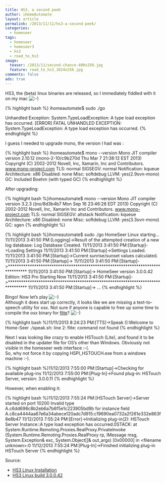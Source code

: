 ```yaml
---
title: HS3, a second peek
author: iHomeAutomate
layout: article
permalink: /2013/11/11/hs3-a-second-peek/
categories:
  - homeseer
tags:
  - homeseer
  - homeseer3
  - hs3
  - road_to_hs3  
image:
  teaser: /2013/11/second-chance-400x250.jpg
  feature: road_to_hs3_1024x256.jpg
comments: false
ads: true  
---
```

HS3, the (beta) linux binaries are released, so I immediately fiddled with it on my mac <img src="http://www.ihomeautomate.eu/wp-includes/images/smilies/icon_smile.gif" alt=":-)" class="wp-smiley" />

{% highlight bash %}
ihomeautomate$ sudo ./go  

Unhandled Exception:
System.TypeLoadException: A type load exception has occurred.
[ERROR] FATAL UNHANDLED EXCEPTION: System.TypeLoadException: A type load exception has occurred.
{% endhighlight %}

I guess I needed to upgrade mono, the version I had was :

{% highlight bash %}
ihomeautomate$ mono --version
Mono JIT compiler version 2.10.12 (mono-2-10/c9b270d Thu Mar  7 21:38:12 EST 2013)
Copyright (C) 2002-2012 Novell, Inc, Xamarin, Inc and Contributors. www.mono-project.com
	TLS:           normal
	SIGSEGV:       normal
	Notification:  kqueue
	Architecture:  x86
	Disabled:      none
	Misc:          softdebug 
	LLVM:          yes(2.9svn-mono)
	GC:            Included Boehm (with typed GC)
{% endhighlight %}

After upgrading:

{% highlight bash %}ihomeautomate$ mono --version
Mono JIT compiler version 3.2.3 ((no/8d3b4b7 Mon Sep 16 23:46:28 EDT 2013)
Copyright (C) 2002-2012 Novell, Inc, Xamarin Inc and Contributors. www.mono-project.com
	TLS:           normal
	SIGSEGV:       altstack
	Notification:  kqueue
	Architecture:  x86
	Disabled:      none
	Misc:          softdebug 
	LLVM:          yes(3.3svn-mono)
	GC:            sgen
{% endhighlight %}

{% highlight bash %}ihomeautomate$ sudo ./go
HomeSeer Linux starting...
11/11/2013 3:41:50 PM:[Logging]->Result of the attempted creation of a new log database: Log Database Created.
11/11/2013 3:41:50 PM:[Startup]->Loading Settings
11/11/2013 3:41:50 PM:[Startup]->Settings Loaded.
11/11/2013 3:41:50 PM:[Startup]->Current sunrise/sunset values calculated.
11/11/2013 3:41:50 PM:[Startup]-> 
11/11/2013 3:41:50 PM:[Startup]->********************************************************************************
11/11/2013 3:41:50 PM:[Startup]->            HomeSeer version 3.0.0.42 Edition: HS3 Pro Starting Now
11/11/2013 3:41:50 PM:[Startup]->********************************************************************************
11/11/2013 3:41:50 PM:[Startup]-> 
...
{% endhighlight %}

Bingo! Now let&#8217;s play <img src="http://www.ihomeautomate.eu/wp-includes/images/smilies/icon_smile.gif" alt=":-)" class="wp-smiley" />  
Although it does start up correctly, it looks like we are missing a text-to-speech utility for osx. Not sure if anyone is capable to free up some time to compile the osx binary for <a href="http://www.speech.cs.cmu.edu/flite/" title="flite" target="_blank">flite</a>? <img src="http://www.ihomeautomate.eu/wp-includes/images/smilies/icon_smile.gif" alt=":-)" class="wp-smiley" />

{% highlight bash %}11/11/2013 8:24:23 PM:[TTS]->Speak ():Welcome to Home-Seer
./speak.sh: line 2: flite: command not found
{% endhighlight %}

Next I was looking like crazy to enable HSTouch (Lite), and found it to be disabled in the updater file for OS&#8217;s other than Windows. Obviously not visible in the homeseer web interface :-(.  
So, why not force it by copying HSPI_HSTOUCH.exe from a windows machine :-).

{% highlight bash %}11/12/2013 7:55:00 PM:[Startup]->Checking for available plug-ins
11/12/2013 7:55:00 PM:[Plug-In]->Found plug-in: HSTouch Server, version: 3.0.0.11
{% endhighlight %}

However, when enabling it:

{% highlight bash %}11/12/2013 7:55:24 PM:[HSTouch Server]->Server started on port 10200
Invalid type A.c6dd698c8b2eb6a7b6f5e1c223905bd9b for instance field A.c8ca4444aa67e6a34abece120adc7d915:c19690ea0732a2f261e332e863f8e8b47
11/12/2013 7:55:24 PM:[Error]->Initializing plug-in(2): HSTouch Server Instance::A type load exception has occurred.0STACK:  at System.Runtime.Remoting.Proxies.RealProxy.PrivateInvoke (System.Runtime.Remoting.Proxies.RealProxy rp, IMessage msg, System.Exception&#038; exc, System.Object[]&#038; out_args) [0x00000] in &lt;filename unknown>:0 
11/12/2013 7:55:24 PM:[Plug-In]->Finished initializing plug-in HSTouch Server
{% endhighlight %}

Source:

  * <a title="HS3 linux installation" href="http://forums.homeseer.com/showthread.php?t=162813" target="_blank">HS3 Linux Installation</a> 
  * <a title="HS3 Linux build 3.0.0.42" href="http://forums.homeseer.com/showthread.php?t=162814" target="_blank">HS3 Linux build 3.0.0.42</a>
